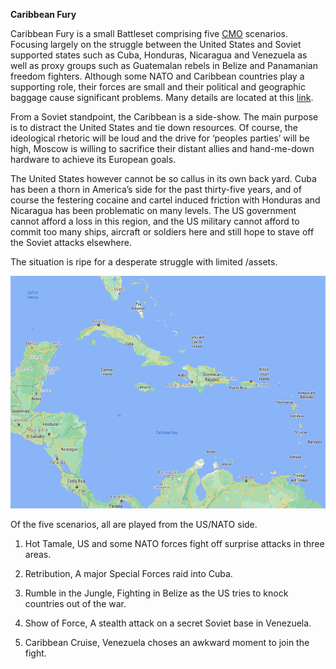 **Caribbean Fury**

Caribbean Fury is a small Battleset comprising five
[CMO](https://command.matrixgames.com/?m=202105) scenarios. Focusing
largely on the struggle between the United States and Soviet supported
states such as Cuba, Honduras, Nicaragua and Venezuela as well as proxy
groups such as Guatemalan rebels in Belize and Panamanian freedom
fighters. Although some NATO and Caribbean countries play a supporting
role, their forces are small and their political and geographic baggage
cause significant problems. Many details are located at this
[link](http://northernfury.us/blog/post20/).

From a Soviet standpoint, the Caribbean is a side-show. The main purpose
is to distract the United States and tie down resources. Of course, the
ideological rhetoric will be loud and the drive for ‘peoples parties’
will be high, Moscow is willing to sacrifice their distant allies and
hand-me-down hardware to achieve its European goals.

The United States however cannot be so callus in its own back yard. Cuba
has been a thorn in America’s side for the past thirty-five years, and
of course the festering cocaine and cartel induced friction with
Honduras and Nicaragua has been problematic on many levels. The US
government cannot afford a loss in this region, and the US military
cannot afford to commit too many ships, aircraft or soldiers here and
still hope to stave off the Soviet attacks elsewhere.

The situation is ripe for a desperate struggle with limited /assets.

<img src="/assets\images\aar\cf\image1.png" style="width:6.5in;height:3.87986in" alt="Map Description automatically generated" />

Of the five scenarios, all are played from the US/NATO side.

1.  Hot Tamale, US and some NATO forces fight off surprise attacks in
    three areas.

2.  Retribution, A major Special Forces raid into Cuba.

3.  Rumble in the Jungle, Fighting in Belize as the US tries to knock
    countries out of the war.

4.  Show of Force, A stealth attack on a secret Soviet base in
    Venezuela.

5.  Caribbean Cruise, Venezuela choses an awkward moment to join the
    fight.
